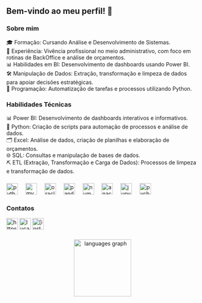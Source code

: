 <h2 align="left">Bem-vindo ao meu perfil! 👋</h2>

### Sobre mim

<p align="left">🎓 Formação: Cursando Análise e Desenvolvimento de Sistemas.<br>💼 Experiência: Vivência profissional no meio administrativo, com foco em rotinas de BackOffice e análise de orçamentos.<br>📊 Habilidades em BI: Desenvolvimento de dashboards usando Power BI.<br>🛠 Manipulação de Dados: Extração, transformação e limpeza de dados para apoiar decisões estratégicas.<br>🐍 Programação: Automatização de tarefas e processos utilizando Python.</p>

### Habilidades Técnicas

<p align="left">📊 Power BI: Desenvolvimento de dashboards interativos e informativos.<br>🐍 Python: Criação de scripts para automação de processos e análise de dados.<br>🗂️ Excel: Análise de dados, criação de planilhas e elaboração de orçamentos.<br>🌐 SQL: Consultas e manipulação de bases de dados.<br>⛏️ ETL (Extração, Transformação e Carga de Dados): Processos de limpeza e transformação de dados.</p>

###

<div align="left">
  <img src="https://cdn.jsdelivr.net/gh/devicons/devicon/icons/python/python-original.svg" height="30" alt="python logo"  />
  <img width="12" />
  <img src="https://cdn.jsdelivr.net/gh/devicons/devicon/icons/mysql/mysql-original.svg" height="30" alt="mysql logo"  />
  <img width="12" />
  <img src="https://cdn.jsdelivr.net/gh/devicons/devicon/icons/oracle/oracle-original.svg" height="30" alt="oracle logo"  />
  <img width="12" />
  <img src="https://cdn.jsdelivr.net/gh/devicons/devicon/icons/pandas/pandas-original.svg" height="30" alt="pandas logo"  />
  <img width="12" />
  <img src="https://cdn.jsdelivr.net/gh/devicons/devicon/icons/numpy/numpy-original.svg" height="30" alt="numpy logo"  />
  <img width="12" />
  <img src="https://cdn.jsdelivr.net/gh/devicons/devicon/icons/anaconda/anaconda-original.svg" height="30" alt="anaconda logo"  />
  <img width="12" />
  <img src="https://cdn.jsdelivr.net/gh/devicons/devicon/icons/jupyter/jupyter-original.svg" height="30" alt="jupyter logo"  />
  <img width="12" />
  <img src="https://cdn.jsdelivr.net/gh/devicons/devicon/icons/pycharm/pycharm-original.svg" height="30" alt="pycharm logo"  />
</div>

### Contatos

<div align="left">
  <img src="https://img.shields.io/badge/LinkedIn-0077B5?style=for-the-badge&logo=linkedin&logoColor=white" height="30" alt="https://www.linkedin.com/in/lucasvrib/"  />
  <img src="https://img.shields.io/badge/Gmail-D14836?style=for-the-badge&logo=gmail&logoColor=white" height="30" alt="lucasvrib@gmail.com"  />
  <img src="https://img.shields.io/badge/Instagram-E4405F?style=for-the-badge&logo=instagram&logoColor=white" height="30" alt="[instagram logo](https://www.instagram.com/lucasvrib/)"  />
</div>

###

<div align="center">
  <img src="https://github-readme-stats.vercel.app/api/top-langs?username=Lucasvrib&locale=en&hide_title=false&layout=compact&card_width=320&langs_count=5&theme=dracula&hide_border=false&order=2" height="150" alt="languages graph"  />
</div>

###
